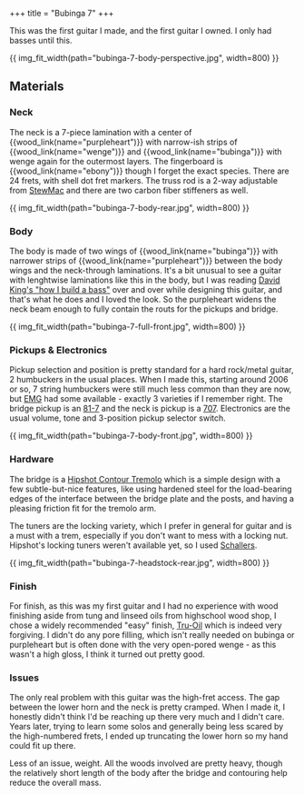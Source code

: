 +++
title = "Bubinga 7"
+++

This was the first guitar I made, and the first guitar I owned. I only had basses until this.

{{ img_fit_width(path="bubinga-7-body-perspective.jpg", width=800) }}

## Materials

### Neck

The neck is a 7-piece lamination with a center of {{wood_link(name="purpleheart")}} with narrow-ish strips of {{wood_link(name="wenge")}}
and {{wood_link(name="bubinga")}} with wenge again for the outermost layers. The fingerboard is {{wood_link(name="ebony")}} though I forget
the exact species. There are 24 frets, with shell dot fret markers. The truss rod is a 2-way adjustable from [StewMac](https://www.stewmac.com/luthier-tools-and-supplies/materials/truss-rods/adjustable-truss-rods/4mm-allen-nut-hot-rod-truss-rod.html)
and there are two carbon fiber stiffeners as well.

{{ img_fit_width(path="bubinga-7-body-rear.jpg", width=800) }}

### Body

The body is made of two wings of {{wood_link(name="bubinga")}} with narrower strips of {{wood_link(name="purpleheart")}}
between the body wings and the neck-through laminations. It's a bit unusual to see a guitar with lenghtwise laminations like this in the body, but I was reading
[David King's "how I build a bass"](http://kingbass.com/build-a-bass.html) over and over while designing this guitar, and that's what he does and I loved the look.
So the purpleheart widens the neck beam enough to fully contain the routs for the pickups and bridge.

{{ img_fit_width(path="bubinga-7-full-front.jpg", width=800) }}

### Pickups & Electronics

Pickup selection and position is pretty standard for a hard rock/metal guitar, 2 humbuckers in the usual places. When I made this, starting around 2006 or so, 7 string humbuckers were 
still much less common than they are now, but [EMG](https://www.emgpickups.com/) had some available - exactly 3 varieties if I remember right.
The bridge pickup is an [81-7](https://www.emgpickups.com/guitar/81-7.html) and the neck is pickup is a [707](https://www.emgpickups.com/guitar/707.html).
Electronics are the usual volume, tone and 3-position pickup selector switch.

{{ img_fit_width(path="bubinga-7-body-front.jpg", width=800) }}

### Hardware

The bridge is a [Hipshot Contour Tremolo](https://hipshotproducts.com/collections/guitar-bridges/products/7-string-us-contour-tremolo-bridge-right-handed?variant=28320389256) which is
a simple design with a few subtle-but-nice features, like using hardened steel for the load-bearing edges of the interface between the bridge plate and the posts, and having a pleasing
friction fit for the tremolo arm.

The tuners are the locking variety, which I prefer in general for guitar and is a must with a trem, especially if you don't want to mess with a locking nut. Hipshot's locking tuners
weren't available yet, so I used [Schallers](https://schaller.info/en/m6-series/271/m6-135?number=10020471.02.52).


{{ img_fit_width(path="bubinga-7-headstock-rear.jpg", width=800) }}

### Finish

For finish, as this was my first guitar and I had no experience with wood finishing aside from tung and linseed oils from highschool wood shop, I chose a widely recommended "easy" finish,
[Tru-Oil](https://www.birchwoodcasey.com/products/tru-oil-stock-finish-8-fl-oz-liquid.html) which is indeed very forgiving. I didn't do any pore filling, which isn't really needed on bubinga
or purpleheart but is often done with the very open-pored wenge - as this wasn't a high gloss, I think it turned out pretty good.

### Issues

The only real problem with this guitar was the high-fret access. The gap between the lower horn and the neck is pretty cramped. When I made it, I honestly didn't think I'd be reaching up there
very much and I didn't care. Years later, trying to learn some solos and generally being less scared by the high-numbered frets, I ended up truncating the lower horn so my hand could fit up there.

Less of an issue, weight. All the woods involved are pretty heavy, though the relatively short length of the body after the bridge and contouring help reduce the overall mass.
